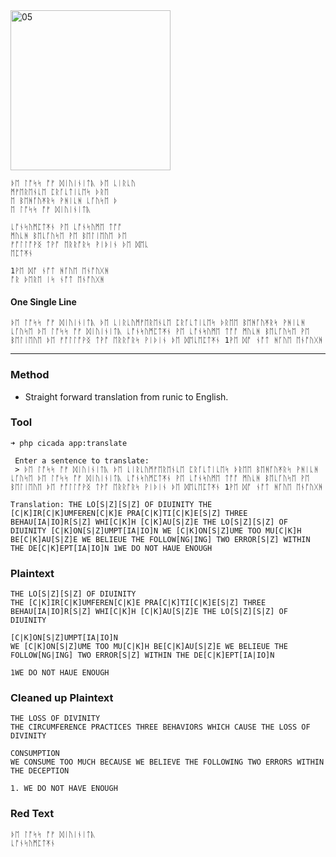 <img src="https://github.com/iBotPeaches/cicada_3301/raw/master/liber_primus/10.jpg" width="256" alt="05">

```
ᚦᛖ ᛚᚩᛋᛋ ᚩᚠ ᛞᛁᚢᛁᚾᛁᛏᚣ ᚦᛖ ᚳᛁᚱᚳᚢ
ᛗᚠᛖᚱᛖᚾᚳᛖ ᛈᚱᚪᚳᛏᛁᚳᛖᛋ ᚦᚱᛖ
ᛖ ᛒᛖᚻᚪᚢᛡᚱᛋ ᚹᚻᛁᚳᚻ ᚳᚪᚢᛋᛖ ᚦ
ᛖ ᛚᚩᛋᛋ ᚩᚠ ᛞᛁᚢᛁᚾᛁᛏᚣ

ᚳᚩᚾᛋᚢᛗᛈᛏᛡᚾ ᚹᛖ ᚳᚩᚾᛋᚢᛗᛖ ᛏᚩᚩ
ᛗᚢᚳᚻ ᛒᛖᚳᚪᚢᛋᛖ ᚹᛖ ᛒᛖᛚᛁᛖᚢᛖ ᚦᛖ
ᚠᚩᛚᛚᚩᚹᛝ ᛏᚹᚩ ᛖᚱᚱᚩᚱᛋ ᚹᛁᚦᛁᚾ ᚦᛖ ᛞᛖᚳ
ᛖᛈᛏᛡᚾ

1ᚹᛖ ᛞᚩ ᚾᚩᛏ ᚻᚪᚢᛖ ᛖᚾᚩᚢᚷᚻ
ᚩᚱ ᚦᛖᚱᛖ ᛁᛋ ᚾᚩᛏ ᛖᚾᚩᚢᚷᚻ
```

#### One Single Line

```
ᚦᛖ ᛚᚩᛋᛋ ᚩᚠ ᛞᛁᚢᛁᚾᛁᛏᚣ ᚦᛖ ᚳᛁᚱᚳᚢᛗᚠᛖᚱᛖᚾᚳᛖ ᛈᚱᚪᚳᛏᛁᚳᛖᛋ ᚦᚱᛖᛖ ᛒᛖᚻᚪᚢᛡᚱᛋ ᚹᚻᛁᚳᚻ ᚳᚪᚢᛋᛖ ᚦᛖ ᛚᚩᛋᛋ ᚩᚠ ᛞᛁᚢᛁᚾᛁᛏᚣ ᚳᚩᚾᛋᚢᛗᛈᛏᛡᚾ ᚹᛖ ᚳᚩᚾᛋᚢᛗᛖ ᛏᚩᚩ ᛗᚢᚳᚻ ᛒᛖᚳᚪᚢᛋᛖ ᚹᛖ ᛒᛖᛚᛁᛖᚢᛖ ᚦᛖ ᚠᚩᛚᛚᚩᚹᛝ ᛏᚹᚩ ᛖᚱᚱᚩᚱᛋ ᚹᛁᚦᛁᚾ ᚦᛖ ᛞᛖᚳᛖᛈᛏᛡᚾ 1ᚹᛖ ᛞᚩ ᚾᚩᛏ ᚻᚪᚢᛖ ᛖᚾᚩᚢᚷᚻ 
```

---

### Method

* Straight forward translation from runic to English.

### Tool

```
➜ php cicada app:translate

 Enter a sentence to translate:
 > ᚦᛖ ᛚᚩᛋᛋ ᚩᚠ ᛞᛁᚢᛁᚾᛁᛏᚣ ᚦᛖ ᚳᛁᚱᚳᚢᛗᚠᛖᚱᛖᚾᚳᛖ ᛈᚱᚪᚳᛏᛁᚳᛖᛋ ᚦᚱᛖᛖ ᛒᛖᚻᚪᚢᛡᚱᛋ ᚹᚻᛁᚳᚻ ᚳᚪᚢᛋᛖ ᚦᛖ ᛚᚩᛋᛋ ᚩᚠ ᛞᛁᚢᛁᚾᛁᛏᚣ ᚳᚩᚾᛋᚢᛗᛈᛏᛡᚾ ᚹᛖ ᚳᚩᚾᛋᚢᛗᛖ ᛏᚩᚩ ᛗᚢᚳᚻ ᛒᛖᚳᚪᚢᛋᛖ ᚹᛖ ᛒᛖᛚᛁᛖᚢᛖ ᚦᛖ ᚠᚩᛚᛚᚩᚹᛝ ᛏᚹᚩ ᛖᚱᚱᚩᚱᛋ ᚹᛁᚦᛁᚾ ᚦᛖ ᛞᛖᚳᛖᛈᛏᛡᚾ 1ᚹᛖ ᛞᚩ ᚾᚩᛏ ᚻᚪᚢᛖ ᛖᚾᚩᚢᚷᚻ 

Translation: THE LO[S|Z][S|Z] OF DIUINITY THE [C|K]IR[C|K]UMFEREN[C|K]E PRA[C|K]TI[C|K]E[S|Z] THREE BEHAU[IA|IO]R[S|Z] WHI[C|K]H [C|K]AU[S|Z]E THE LO[S|Z][S|Z] OF DIUINITY [C|K]ON[S|Z]UMPT[IA|IO]N WE [C|K]ON[S|Z]UME TOO MU[C|K]H BE[C|K]AU[S|Z]E WE BELIEUE THE FOLLOW[NG|ING] TWO ERROR[S|Z] WITHIN THE DE[C|K]EPT[IA|IO]N 1WE DO NOT HAUE ENOUGH
```

### Plaintext

```
THE LO[S|Z][S|Z] OF DIUINITY
THE [C|K]IR[C|K]UMFEREN[C|K]E PRA[C|K]TI[C|K]E[S|Z] THREE BEHAU[IA|IO]R[S|Z] WHI[C|K]H [C|K]AU[S|Z]E THE LO[S|Z][S|Z] OF DIUINITY

[C|K]ON[S|Z]UMPT[IA|IO]N
WE [C|K]ON[S|Z]UME TOO MU[C|K]H BE[C|K]AU[S|Z]E WE BELIEUE THE FOLLOW[NG|ING] TWO ERROR[S|Z] WITHIN THE DE[C|K]EPT[IA|IO]N

1WE DO NOT HAUE ENOUGH
```

### Cleaned up Plaintext

```
THE LOSS OF DIVINITY
THE CIRCUMFERENCE PRACTICES THREE BEHAVIORS WHICH CAUSE THE LOSS OF DIVINITY

CONSUMPTION
WE CONSUME TOO MUCH BECAUSE WE BELIEVE THE FOLLOWING TWO ERRORS WITHIN THE DECEPTION

1. WE DO NOT HAVE ENOUGH
```

### Red Text

```
ᚦᛖ ᛚᚩᛋᛋ ᚩᚠ ᛞᛁᚢᛁᚾᛁᛏᚣ
ᚳᚩᚾᛋᚢᛗᛈᛏᛡᚾ
```


